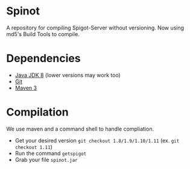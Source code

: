 Spinot
===========

A repository for compiling Spigot-Server without versioning.
Now using md5's Build Tools to compile.

Dependencies
===========
* [Java JDK 8](http://www.oracle.com/technetwork/java/javase/downloads/jdk8-downloads-2133151.html "Download Java JDK") (lower versions may work too)
* [Git](https://git-scm.com/downloads "Download Git")
* [Maven 3](http://maven.apache.org/download.html "Download maven 3")

Compilation
===========
We use maven and a command shell to handle compliation.
* Get your desired version `git checkout 1.8/1.9/1.10/1.11` (ex. `git checkout 1.11`)
* Run the command `getspigot`
* Grab your file `spinot.jar`